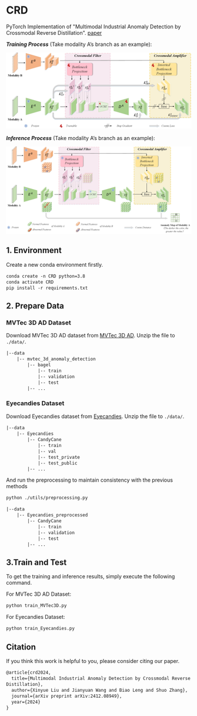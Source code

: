 # CRD

PyTorch Implementation of "Multimodal Industrial Anomaly Detection by Crossmodal Reverse Distillation".
[paper](https://arxiv.org/abs/2412.08949)

**_Training Process_** (Take modality A’s branch as an example):

![image](https://github.com/hito2448/CRD/blob/main/docs/training.jpg)

**_Inference Process_** (Take modality A’s branch as an example):

![image](https://github.com/hito2448/CRD/blob/main/docs/inference.jpg)


## 1. Environment
Create a new conda environment firstly.
```
conda create -n CRD python=3.8
conda activate CRD
pip install -r requirements.txt
```

## 2. Prepare Data
###  MVTec 3D AD Dataset
Download MVTec 3D AD dataset from [MVTec 3D AD](https://www.mvtec.com/company/research/datasets/mvtec-3d-ad/). 
Unzip the file to `./data/`.
```
|--data
    |-- mvtec_3d_anomaly_detection
        |-- bagel
            |-- train
            |-- validation
            |-- test
        |-- ...
```

###  Eyecandies Dataset
Download Eyecandies dataset from [Eyecandies](https://eyecan-ai.github.io/eyecandies). 
Unzip the file to `./data/`.
```
|--data
    |-- Eyecandies
        |-- CandyCane
            |-- train
            |-- val
            |-- test_private
            |-- test_public
        |-- ...
```
And run the preprocessing to maintain consistency with the previous methods 
```bash
python ./utils/preprocessing.py
```
```
|--data
    |-- Eyecandies_preprocessed
        |-- CandyCane
            |-- train
            |-- validation
            |-- test
        |-- ...
```

## 3.Train and Test
To get the training and inference results, simply execute the following command.

For MVTec 3D AD Dataset:
```bash
python train_MVTec3D.py
```

For Eyecandies Dataset:
```bash
python train_Eyecandies.py
```

## Citation
If you think this work is helpful to you, please consider citing our paper.
```
@article{crd2024,
  title={Multimodal Industrial Anomaly Detection by Crossmodal Reverse Distillation},
  author={Xinyue Liu and Jianyuan Wang and Biao Leng and Shuo Zhang},
  journal={arXiv preprint arXiv:2412.08949},
  year={2024}
}
```
